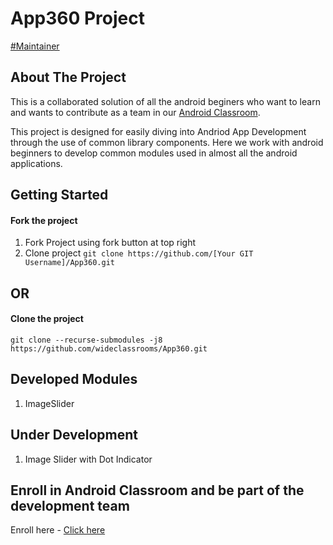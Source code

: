 # App360 Project
[#Maintainer](https://wideclassrooms.com)

## About The Project 
This is a collaborated solution of all the android beginers who want to learn and wants to contribute as a team in our [Android Classroom](https://wideclassrooms.com/in/classrooms/App360-nKJdSs0w).

This project is designed for easily diving into Andriod App Development through the use of common library components. 
Here we work with android beginners to develop common modules used in almost all the android applications. 

## Getting Started

#### Fork the project 
1. Fork Project using fork button at top right
2. Clone project
`git clone https://github.com/[Your GIT Username]/App360.git`

## OR

#### Clone the project
     
  `git clone --recurse-submodules -j8 https://github.com/wideclassrooms/App360.git`

## Developed Modules
1. ImageSlider

## Under Development
1. Image Slider with Dot Indicator


## Enroll in Android Classroom and be part of the development team

Enroll here - [Click here](https://wideclassrooms.com/in/classrooms/App360-nKJdSs0w)
